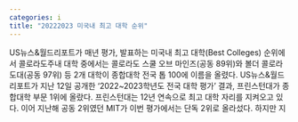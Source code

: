 ```yaml
---
categories: i
title: "20222023 미국내 최고 대학 순위"
---
```

US뉴스&월드리포트가 매년 평가, 발표하는 미국내 최고 대학(Best Colleges) 순위에서 콜로라도주내 대학 중에서는 콜로라도 스쿨 오브 마인즈(공동 89위)와 볼더 콜로라도대(공동 97위) 등 2개 대학이 종합대학 전국 톱 100에 이름을 올렸다. US뉴스&월드리포트가 지난 12일 공개한 ‘2022~2023학년도 전국 대학 평가’ 결과, 프린스턴대가 종합대학 부문 1위에 올랐다. 프린스턴대는 12년 연속으로 최고 대학 자리를 지켜오고 있다. 이어 지난해 공동 2위였던 MIT가 이번 평가에서는 단독 2위로 올라섰다. 하지만 지
